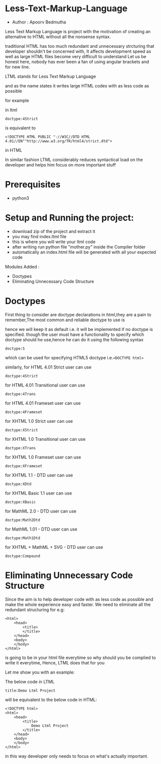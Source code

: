 # Less-Text-Markup-Language
* Author : Apoorv Bedmutha

Less Text Markup Language is project with the motivation of creating an alternative to HTML without all the nonsense syntax.

traditional HTML has too much redundant and unnecessary strcturing that developer shouldn't be concerned with,
It affects development speed as well as large HTML files become very difficult to understand
Let us be honest here, nobody has ever been a fan of using  angular brackets and <br /> for new line.

LTML stands for Less Text Markup Language

and as the name states it writes large HTML codes with as less code as possible

for example

in ltml
```
doctype:4Strict
```

is equivalent to 

```
<!DOCTYPE HTML PUBLIC "-//W3C//DTD HTML 4.01//EN""http://www.w3.org/TR/html4/strict.dtd">
```
in HTML

In similar fashion LTML considerably reduces syntactical load on the developer and helps him focus on more important stuff

# Prerequisites
- python3

# Setup and Running the project:
- download zip of the project and extract it
- you may find index.ltml file
- this is where you will write your ltml code
- after writing run python file "mother.py" inside the Compiler folder
- automatically an index.html file will be generated with all your expected code

Modules Added :
- Doctypes
- Eliminating Unnecessary Code Structure

# Doctypes

First thing to consider are doctype declarations in html,they are a pain to remember,The most common and reliable doctype to use is 

<!DOCTYPE html>

hence we will keep it as default i.e. it will be implemented if no doctype is specified.
though the user must have a functionality to specify which doctype should he use,hence he can do it using the following syntax
```
doctype:5 
```
which can be used for specifying HTML5 doctype i.e.`<DOCTYPE html>`

similarly,
for HTML 4.01 Strict user can use 
```
doctype:4Strict
```
for HTML 4.01 Transitional user can use 
```
doctype:4Trans
```
for HTML 4.01 Frameset user can use 
```
doctype:4Frameset
```
for XHTML 1.0 Strict user can use 
```
doctype:XStrict
```
for XHTML 1.0 Transitional user can use 
```
doctype:XTrans
```
for XHTML 1.0 Frameset user can use 
```
doctype:XFrameset
```
for XHTML 1.1 - DTD user can use 
```
doctype:XDtd
```
for XHTML Basic 1.1 user can use 
```
doctype:XBasic
```

for MathML 2.0 - DTD user can use 
```
doctype:Math2Dtd
```
for MathML 1.01 - DTD user can use 
```
doctype:Math1Dtd
```
for XHTML + MathML + SVG - DTD user can use 
```
doctype:Compound
```
# Eliminating Unnecessary Code Structure

Since the aim is to help developer code with as less code as possible and 
make the whole experience easy and faster.
We need to eliminate all the redundant structuring
for e.g:
```
<html>
    <head>
        <title>
        </title>
    </head>
    <body>
    </body>
</html>
```
is going to be in your html file everytime so why should you be complied to write it everytime,
Hence, LTML does that for you

Let me show you with an example:

The below code in LTML
```
title:Demo Ltml Project
```
will be equivalent to the below code in HTML:
```
<!DOCTYPE html>
<html>
    <head>
        <title>
            Demo Ltml Project
        </title>
    </head>
    <body>
    </body>
</html>
```
in this way developer only needs to focus on what's actually important.
